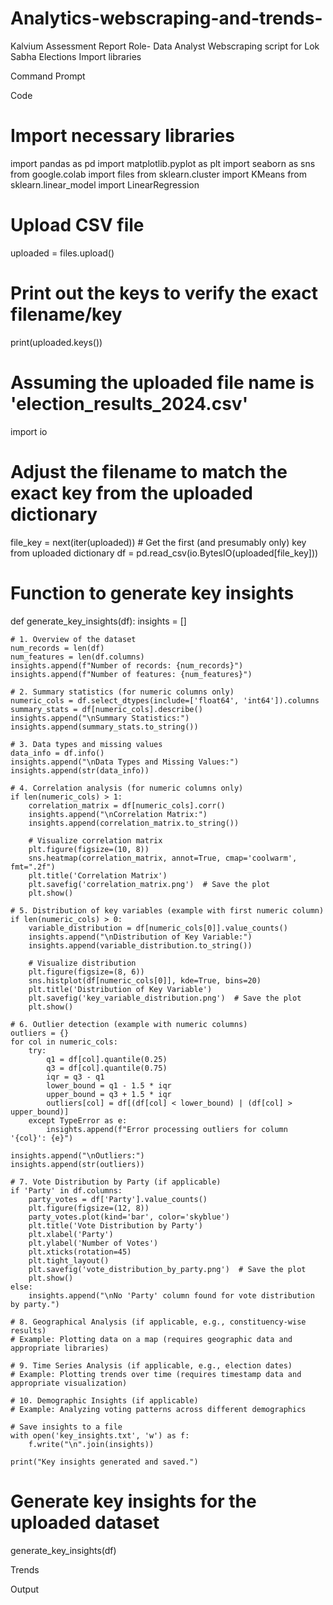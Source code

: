 # Analytics-webscraping-and-trends-
Kalvium Assessment Report
Role- Data Analyst 
Webscraping script for Lok Sabha Elections
Import libraries
 
Command Prompt
 
Code
# Import necessary libraries
import pandas as pd
import matplotlib.pyplot as plt
import seaborn as sns
from google.colab import files
from sklearn.cluster import KMeans
from sklearn.linear_model import LinearRegression

# Upload CSV file
uploaded = files.upload()

# Print out the keys to verify the exact filename/key
print(uploaded.keys())

# Assuming the uploaded file name is 'election_results_2024.csv'
import io
# Adjust the filename to match the exact key from the uploaded dictionary
file_key = next(iter(uploaded))  # Get the first (and presumably only) key from uploaded dictionary
df = pd.read_csv(io.BytesIO(uploaded[file_key]))

# Function to generate key insights
def generate_key_insights(df):
    insights = []

    # 1. Overview of the dataset
    num_records = len(df)
    num_features = len(df.columns)
    insights.append(f"Number of records: {num_records}")
    insights.append(f"Number of features: {num_features}")

    # 2. Summary statistics (for numeric columns only)
    numeric_cols = df.select_dtypes(include=['float64', 'int64']).columns
    summary_stats = df[numeric_cols].describe()
    insights.append("\nSummary Statistics:")
    insights.append(summary_stats.to_string())

    # 3. Data types and missing values
    data_info = df.info()
    insights.append("\nData Types and Missing Values:")
    insights.append(str(data_info))

    # 4. Correlation analysis (for numeric columns only)
    if len(numeric_cols) > 1:
        correlation_matrix = df[numeric_cols].corr()
        insights.append("\nCorrelation Matrix:")
        insights.append(correlation_matrix.to_string())

        # Visualize correlation matrix
        plt.figure(figsize=(10, 8))
        sns.heatmap(correlation_matrix, annot=True, cmap='coolwarm', fmt=".2f")
        plt.title('Correlation Matrix')
        plt.savefig('correlation_matrix.png')  # Save the plot
        plt.show()

    # 5. Distribution of key variables (example with first numeric column)
    if len(numeric_cols) > 0:
        variable_distribution = df[numeric_cols[0]].value_counts()
        insights.append("\nDistribution of Key Variable:")
        insights.append(variable_distribution.to_string())

        # Visualize distribution
        plt.figure(figsize=(8, 6))
        sns.histplot(df[numeric_cols[0]], kde=True, bins=20)
        plt.title('Distribution of Key Variable')
        plt.savefig('key_variable_distribution.png')  # Save the plot
        plt.show()

    # 6. Outlier detection (example with numeric columns)
    outliers = {}
    for col in numeric_cols:
        try:
            q1 = df[col].quantile(0.25)
            q3 = df[col].quantile(0.75)
            iqr = q3 - q1
            lower_bound = q1 - 1.5 * iqr
            upper_bound = q3 + 1.5 * iqr
            outliers[col] = df[(df[col] < lower_bound) | (df[col] > upper_bound)]
        except TypeError as e:
            insights.append(f"Error processing outliers for column '{col}': {e}")

    insights.append("\nOutliers:")
    insights.append(str(outliers))

    # 7. Vote Distribution by Party (if applicable)
    if 'Party' in df.columns:
        party_votes = df['Party'].value_counts()
        plt.figure(figsize=(12, 8))
        party_votes.plot(kind='bar', color='skyblue')
        plt.title('Vote Distribution by Party')
        plt.xlabel('Party')
        plt.ylabel('Number of Votes')
        plt.xticks(rotation=45)
        plt.tight_layout()
        plt.savefig('vote_distribution_by_party.png')  # Save the plot
        plt.show()
    else:
        insights.append("\nNo 'Party' column found for vote distribution by party.")

    # 8. Geographical Analysis (if applicable, e.g., constituency-wise results)
    # Example: Plotting data on a map (requires geographic data and appropriate libraries)

    # 9. Time Series Analysis (if applicable, e.g., election dates)
    # Example: Plotting trends over time (requires timestamp data and appropriate visualization)

    # 10. Demographic Insights (if applicable)
    # Example: Analyzing voting patterns across different demographics

    # Save insights to a file
    with open('key_insights.txt', 'w') as f:
        f.write("\n".join(insights))

    print("Key insights generated and saved.")

# Generate key insights for the uploaded dataset
generate_key_insights(df)

Trends
 


Output
 



